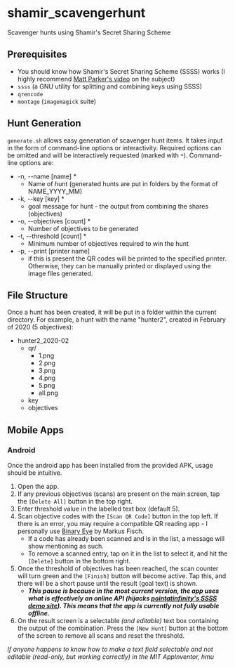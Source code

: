 # shamir_scavengerhunt
Scavenger hunts using Shamir's Secret Sharing Scheme

## Prerequisites
* You should know how Shamir's Secret Sharing Scheme (SSSS) works (I highly recommend [Matt Parker's video](https://youtu.be/K54ildEW9-Q) on the subject)
* `ssss` (a GNU utility for splitting and combining keys using SSSS)
* `qrencode`
* `montage` (`imagemagick` suite)

## Hunt Generation
`generate.sh` allows easy generation of scavenger hunt items.
It takes input in the form of command-line options or interactivity.
Required options can be omitted and will be interactively requested (marked with `*`).
Command-line options are:
* -n, --name [name] *
	* Name of hunt (generated hunts are put in folders by the format of NAME_YYYY_MM)
* -k, --key [key] *
	* goal message for hunt - the output from combining the shares (objectives)
* -o, --objectives [count] *
	* Number of objectives to be generated
* -t, --threshold [count] *
	* Minimum number of objectives required to win the hunt
* -p, --print [printer name]
	* if this is present the QR codes will be printed to the specified printer. Otherwise, they can be manually printed or displayed using the image files generated.

## File Structure
Once a hunt has been created, it will be put in a folder within the current directory. For example, a hunt with the name "hunter2", created in February of 2020 (5 objectives):
* hunter2_2020-02
	* qr/
		* 1.png
		* 2.png
		* 3.png
		* 4.png
		* 5.png
		* all.png
	* key
	* objectives

## Mobile Apps

### Android
Once the android app has been installed from the provided APK, usage should be intuitive.
1. Open the app.
2. If any previous objectives (scans) are present on the main screen, tap the `[Delete All]` button in the top right.
3. Enter threshold value in the labelled text box (default 5).
4. Scan objective codes with the `[Scan QR Code]` button in the top left. If there is an error, you may require a compatible QR reading app - I personally use [Binary Eye](https://github.com/markusfisch/BinaryEye) by Markus Fisch.
	* If a code has already been scanned and is in the list, a message will show mentioning as such.
	* To remove a scanned entry, tap on it in the list to select it, and hit the `[Delete]` button in the bottom right.
5. Once the threshold of objectives has been reached, the scan counter will turn green and the `[Finish]` button will become active. Tap this, and there will be a short pause until the result (goal text) is shown.
	* ***This pause is because in the most current version, the app uses what is effectively an online API (hijacks [pointatinfinity's SSSS demo site](http://point-at-infinity.org/ssss/demo.html)). This means that the app is currently not fully usable offline.***
6. On the result screen is a selectable *(and editable)* text box containing the output of the combination. Press the `[New Hunt]` button at the bottom of the screen to remove all scans and reset the threshold.

*If anyone happens to know how to make a text field selectable and not editable (read-only, but working correctly) in the MIT AppInventor, hmu*
